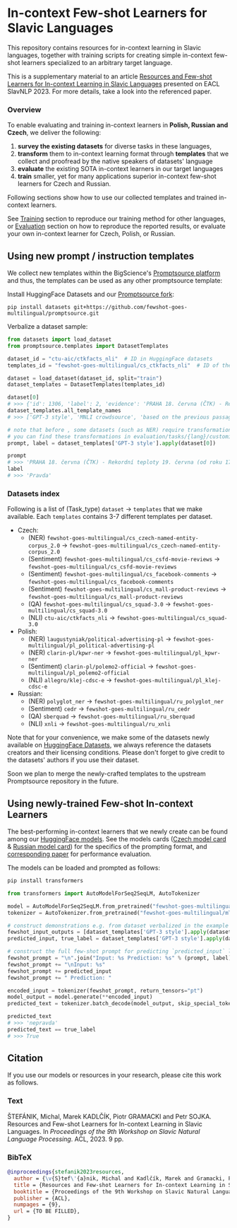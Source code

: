 
# In-context Few-shot Learners for Slavic Languages

This repository contains resources for in-context learning in Slavic languages, 
together with training scripts for creating simple in-context few-shot learners specialized to an arbitrary target language.

This is a supplementary material to an article [Resources and Few-shot Learners
for In-context Learning in Slavic Languages](TODO) presented on EACL SlavNLP 2023.
For more details, take a look into the referenced paper.

### Overview

To enable evaluating and training in-context learners in **Polish, Russian and Czech**, we deliver the following:

1. **survey the existing datasets** for diverse tasks in these languages, 
2.  **transform** them to in-context learning format through **templates** that we collect 
and proofread by the native speakers of datasets' language
3. **evaluate** the existing SOTA in-context learners in our target languages
4. **train** smaller, yet for many applications superior in-context few-shot learners for Czech and Russian.

Following sections show how to use our collected templates and trained in-context learners.

See [Training](training) section to reproduce our training method for other languages, 
or [Evaluation](evaluation) section on how to reproduce the reported results, or evaluate your own in-context learner for Czech, Polish, or Russian. 

## Using new prompt / instruction templates

We collect new templates within the BigScience's [Promptsource platform](https://github.com/bigscience-workshop/promptsource)
and thus, the templates can be used as any other promptsource template:

Install HuggingFace Datasets and our [Promptsource fork](https://github.com/fewshot-goes-multilingual/promptsource):
```shell
pip install datasets git+https://github.com/fewshot-goes-multilingual/promptsource.git
```
Verbalize a dataset sample:
```python
from datasets import load_dataset
from promptsource.templates import DatasetTemplates

dataset_id = "ctu-aic/ctkfacts_nli"  # ID in HuggingFace datasets
templates_id = "fewshot-goes-multilingual/cs_ctkfacts_nli"  # ID of the promptsource templates

dataset = load_dataset(dataset_id, split="train")
dataset_templates = DatasetTemplates(templates_id)

dataset[0]
# >>> {'id': 1306, 'label': 2, 'evidence': 'PRAHA 18. června (ČTK) - Rekordní teploty 19. června (od roku 1775 měřené v pražském Klementinu) byly následující: nejvyšší teplota 31,2 z roku 1917 a 1934, nejnižší teplota 7,3 z roku 1985\\. Dlouhodobý průměrný normál: 17,9 stupně Celsia.', 'claim': 'Rekordní teploty se od roku 1775 měří v Praze.'}
dataset_templates.all_template_names
# >>> ['GPT-3 style', 'MNLI crowdsource', 'based on the previous passage', 'does it follow that', 'must be true', 'should assume', 'take the following as truth']

# note that before , some datasets (such as NER) require transformations
# you can find these transformations in evaluation/tasks/{lang}/customized_datasets.py
prompt, label = dataset_templates['GPT-3 style'].apply(dataset[0])

prompt
# >>> 'PRAHA 18. června (ČTK) - Rekordní teploty 19. června (od roku 1775 měřené v pražském Klementinu) byly následující: nejvyšší teplota 31,2 z roku 1917 a 1934, nejnižší teplota 7,3 z roku 1985\\. Dlouhodobý průměrný normál: 17,9 stupně Celsia.\nOtázka: Rekordní teploty se od roku 1775 měří v Praze. Pravda, nepravda, nebo ani jedno?'
label
# >>> 'Pravda'
```


### Datasets index

Following is a list of (Task_type) `dataset` -> `templates` that we make available. 
Each `templates` contains 3-7 different templates per dataset.

* Czech:
  * (NER) `fewshot-goes-multilingual/cs_czech-named-entity-corpus_2.0` -> `fewshot-goes-multilingual/cs_czech-named-entity-corpus_2.0`
  * (Sentiment) `fewshot-goes-multilingual/cs_csfd-movie-reviews` -> `fewshot-goes-multilingual/cs_csfd-movie-reviews`
  * (Sentiment) `fewshot-goes-multilingual/cs_facebook-comments` -> `fewshot-goes-multilingual/cs_facebook-comments`
  * (Sentiment) `fewshot-goes-multilingual/cs_mall-product-reviews` -> `fewshot-goes-multilingual/cs_mall-product-reviews`
  * (QA) `fewshot-goes-multilingual/cs_squad-3.0` -> `fewshot-goes-multilingual/cs_squad-3.0`
  * (NLI) `ctu-aic/ctkfacts_nli` -> `fewshot-goes-multilingual/cs_squad-3.0`
* Polish:
  * (NER) `laugustyniak/political-advertising-pl` -> `fewshot-goes-multilingual/pl_political-advertising-pl`
  * (NER) `clarin-pl/kpwr-ner` -> `fewshot-goes-multilingual/pl_kpwr-ner`
  * (Sentiment) `clarin-pl/polemo2-official` -> `fewshot-goes-multilingual/pl_polemo2-official`
  * (NLI) `allegro/klej-cdsc-e` -> `fewshot-goes-multilingual/pl_klej-cdsc-e`
* Russian:
  * (NER) `polyglot_ner` -> `fewshot-goes-multilingual/ru_polyglot_ner`
  * (Sentiment) `cedr` -> `fewshot-goes-multilingual/ru_cedr`
  * (QA) `sberquad` -> `fewshot-goes-multilingual/ru_sberquad`
  * (NLI) `xnli` -> `fewshot-goes-multilingual/ru_xnli`

Note that for your convenience, we make some of the datasets newly available 
on [HuggingFace Datasets](https://huggingface.co/datasets), we always reference the datasets creators 
and their licensing conditions.
Please don't forget to give credit to the datasets' authors if you use their dataset.

Soon we plan to merge the newly-crafted templates to the upstream Promptsource repository in the future.

## Using newly-trained Few-shot In-context Learners

The best-performing in-context learners that we newly create can be found among our [HuggingFace models](https://huggingface.co/fewshot-goes-multilingual).
See the models cards ([Czech model card](https://huggingface.co/fewshot-goes-multilingual/mTk-SQuAD_en-SQAD_cs-1B) & [Russian model card](https://huggingface.co/fewshot-goes-multilingual/mTk-AdversarialQA_en-SberQuAD_ru-1B)) for the specifics of the prompting format, and
[corresponding paper](TODO) for performance evaluation.

The models can be loaded and prompted as follows:
```bash
pip install transformers
```

```python
from transformers import AutoModelForSeq2SeqLM, AutoTokenizer

model = AutoModelForSeq2SeqLM.from_pretrained("fewshot-goes-multilingual/mTk-SQuAD_en-SQAD_cs-1B")
tokenizer = AutoTokenizer.from_pretrained("fewshot-goes-multilingual/mTk-SQuAD_en-SQAD_cs-1B")

# construct demonstrations e.g. from dataset verbalized in the example above 
fewshot_input_outputs = [dataset_templates['GPT-3 style'].apply(dataset[i]) for i in range(3)]
predicted_input, true_label = dataset_templates['GPT-3 style'].apply(dataset[3])

# construct the full few-shot prompt for predicting `predicted_input` label
fewshot_prompt = "\n".join("Input: %s Prediction: %s" % (prompt, label) for prompt, label in fewshot_input_outputs)
fewshot_prompt += "\nInput: %s"
fewshot_prompt += predicted_input
fewshot_prompt += " Prediction: "

encoded_input = tokenizer(fewshot_prompt, return_tensors="pt")
model_output = model.generate(**encoded_input)
predicted_text = tokenizer.batch_decode(model_output, skip_special_tokens=True)[0]

predicted_text
# >>> 'nepravda'
predicted_text == true_label
# >>> True
```

## Citation

If you use our models or resources in your research, please cite this work as follows.

### Text

ŠTEFÁNIK, Michal, Marek KADLČÍK, Piotr GRAMACKI and Petr SOJKA. Resources and Few-shot Learners for In-context Learning in Slavic Languages. In *Proceedings of the 9th Workshop on Slavic Natural Language Processing*. ACL, 2023. 9 pp.

### BibTeX

```bib
@inproceedings{stefanik2023resources,
  author = {\v{S}tef\'{a}nik, Michal and Kadlčík, Marek and Gramacki, Piotr and Sojka, Petr},
  title = {Resources and Few-shot Learners for In-context Learning in Slavic Languages},
  booktitle = {Proceedings of the 9th Workshop on Slavic Natural Language Processing},
  publisher = {ACL},
  numpages = {9},
  url = {TO BE FILLED},
}
```


